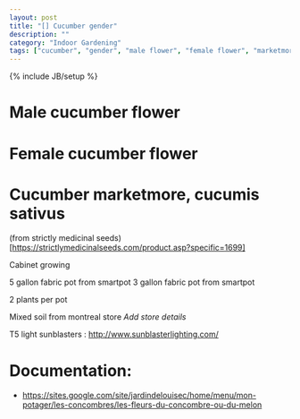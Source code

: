 ```yaml
---
layout: post
title: "[] Cucumber gender"
description: ""
category: "Indoor Gardening"
tags: ["cucumber", "gender", "male flower", "female flower", "marketmore", "strictly medicinal seeds"]
---
```

{% include JB/setup %}

# Male cucumber flower

# Female cucumber flower

# Cucumber marketmore, cucumis sativus

(from strictly medicinal seeds)
[https://strictlymedicinalseeds.com/product.asp?specific=1699]

Cabinet growing

5 gallon fabric pot from smartpot
3 gallon fabric pot from smartpot

2 plants per pot

Mixed soil from montreal store *Add store details*

T5 light sunblasters : http://www.sunblasterlighting.com/


# Documentation:
- https://sites.google.com/site/jardindelouisec/home/menu/mon-potager/les-concombres/les-fleurs-du-concombre-ou-du-melon
